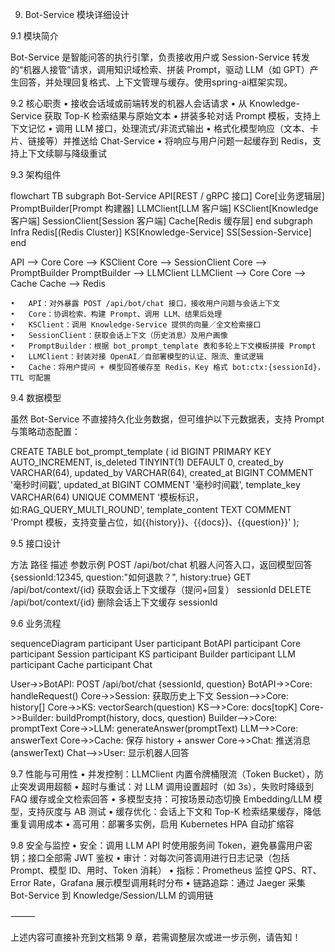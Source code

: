 
9. Bot-Service 模块详细设计

9.1 模块简介

Bot-Service 是智能问答的执行引擎，负责接收用户或 Session-Service 转发的“机器人接管”请求，调用知识域检索、拼装 Prompt，驱动 LLM（如 GPT）产生回答，并处理回复格式、上下文管理与缓存。使用spring-ai框架实现。

9.2 核心职责
	•	接收会话域或前端转发的机器人会话请求
	•	从 Knowledge-Service 获取 Top-K 检索结果与原始文本
	•	拼装多轮对话 Prompt 模板，支持上下文记忆
	•	调用 LLM 接口，处理流式/非流式输出
	•	格式化模型响应（文本、卡片、链接等）并推送给 Chat-Service
	•	将响应与用户问题一起缓存到 Redis，支持上下文续聊与降级重试

9.3 架构组件

flowchart TB
  subgraph Bot-Service
    API[REST / gRPC 接口]
    Core[业务逻辑层]
    PromptBuilder[Prompt 构建器]
    LLMClient[LLM 客户端]
    KSClient[Knowledge 客户端]
    SessionClient[Session 客户端]
    Cache[Redis 缓存层]
  end
  subgraph Infra
    Redis[(Redis Cluster)]
    KS[Knowledge-Service]
    SS[Session-Service]
  end

  API --> Core
  Core --> KSClient
  Core --> SessionClient
  Core --> PromptBuilder
  PromptBuilder --> LLMClient
  LLMClient --> Core
  Core --> Cache
  Cache --> Redis

	•	API：对外暴露 POST /api/bot/chat 接口，接收用户问题与会话上下文
	•	Core：协调检索、构建 Prompt、调用 LLM、结果后处理
	•	KSClient：调用 Knowledge-Service 提供的向量／全文检索接口
	•	SessionClient：获取会话上下文（历史消息）及用户画像
	•	PromptBuilder：根据 bot_prompt_template 表和多轮上下文模板拼接 Prompt
	•	LLMClient：封装对接 OpenAI／自部署模型的认证、限流、重试逻辑
	•	Cache：将用户提问 + 模型回答缓存至 Redis，Key 格式 bot:ctx:{sessionId}，TTL 可配置

9.4 数据模型

虽然 Bot-Service 不直接持久化业务数据，但可维护以下元数据表，支持 Prompt 与策略动态配置：

CREATE TABLE bot_prompt_template (
  id              BIGINT       PRIMARY KEY AUTO_INCREMENT,
  is_deleted      TINYINT(1)   DEFAULT 0,
  created_by      VARCHAR(64),
  updated_by      VARCHAR(64),
  created_at      BIGINT       COMMENT '毫秒时间戳',
  updated_at      BIGINT       COMMENT '毫秒时间戳',
  template_key    VARCHAR(64)  UNIQUE COMMENT '模板标识，如:RAG_QUERY_MULTI_ROUND',
  template_content TEXT         COMMENT 'Prompt 模板，支持变量占位，如{{history}}、{{docs}}、{{question}}'
);

9.5 接口设计

方法	路径	描述	参数示例
POST	/api/bot/chat	机器人问答入口，返回模型回答	{sessionId:12345, question:"如何退款？", history:true}
GET	/api/bot/context/{id}	获取会话上下文缓存（提问+回复）	sessionId
DELETE	/api/bot/context/{id}	删除会话上下文缓存	sessionId

9.6 业务流程

sequenceDiagram
  participant User
  participant BotAPI
  participant Core
  participant Session
  participant KS
  participant Builder
  participant LLM
  participant Cache
  participant Chat

  User->>BotAPI: POST /api/bot/chat {sessionId, question}
  BotAPI->>Core: handleRequest()
  Core->>Session: 获取历史上下文
  Session-->>Core: history[]
  Core->>KS: vectorSearch(question)
  KS-->>Core: docs[topK]
  Core->>Builder: buildPrompt(history, docs, question)
  Builder-->>Core: promptText
  Core->>LLM: generateAnswer(promptText)
  LLM-->>Core: answerText
  Core->>Cache: 保存 history + answer
  Core->>Chat: 推送消息(answerText)
  Chat-->>User: 显示机器人回答

9.7 性能与可用性
	•	并发控制：LLMClient 内置令牌桶限流（Token Bucket），防止突发调用超额
	•	超时与重试：对 LLM 调用设置超时（如 3s），失败时降级到 FAQ 缓存或全文检索回答
	•	多模型支持：可按场景动态切换 Embedding/LLM 模型，支持灰度与 AB 测试
	•	缓存优化：会话上下文和 Top-K 检索结果缓存，降低重复调用成本
	•	高可用：部署多实例，启用 Kubernetes HPA 自动扩缩容

9.8 安全与监控
	•	安全：调用 LLM API 时使用服务间 Token，避免暴露用户密钥；接口全部需 JWT 鉴权
	•	审计：对每次问答调用进行日志记录（包括 Prompt、模型 ID、用时、Token 消耗）
	•	指标：Prometheus 监控 QPS、RT、Error Rate，Grafana 展示模型调用耗时分布
	•	链路追踪：通过 Jaeger 采集 Bot-Service 到 Knowledge/Session/LLM 的调用链

⸻

上述内容可直接补充到文档第 9 章，若需调整层次或进一步示例，请告知！